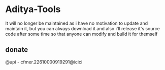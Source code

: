 # Aditya-Tools
It will no longer be maintained as i have no motivation to update and maintain it, but you can always download it and also i'll release it's source code after some time so that anyone can modify and build it for themself

## donate
@upi - cfmer.22610000919291@icici
